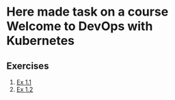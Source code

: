 ﻿# Here made task on a course Welcome to DevOps with Kubernetes

## Exercises

1. [Ex 1.1](https://github.com/ivose/kbrn/tree/1.1)
2. [Ex 1.2](https://github.com/ivose/kbrn/tree/1.2)

